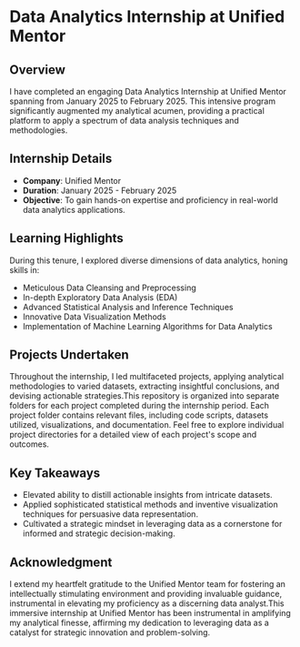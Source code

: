 # Data Analytics Internship at Unified Mentor

## Overview
I have completed an engaging Data Analytics Internship at Unified Mentor spanning from January 2025 to February 2025. This intensive program significantly augmented my analytical acumen, providing a practical platform to apply a spectrum of data analysis techniques and methodologies.

## Internship Details
- **Company**: Unified Mentor
- **Duration**: January 2025 - February 2025
- **Objective**: To gain hands-on expertise and proficiency in real-world data analytics applications.

## Learning Highlights
During this tenure, I explored diverse dimensions of data analytics, honing skills in:
- Meticulous Data Cleansing and Preprocessing
- In-depth Exploratory Data Analysis (EDA)
- Advanced Statistical Analysis and Inference Techniques
- Innovative Data Visualization Methods
- Implementation of Machine Learning Algorithms for Data Analytics

## Projects Undertaken
Throughout the internship, I led multifaceted projects, applying analytical methodologies to varied datasets, extracting insightful conclusions, and devising actionable strategies.This repository is organized into separate folders for each project completed during the internship period. Each project folder contains relevant files, including code scripts, datasets utilized, visualizations, and documentation. Feel free to explore individual project directories for a detailed view of each project's scope and outcomes.


## Key Takeaways
- Elevated ability to distill actionable insights from intricate datasets.
- Applied sophisticated statistical methods and inventive visualization techniques for persuasive data representation.
- Cultivated a strategic mindset in leveraging data as a cornerstone for informed and strategic decision-making.

## Acknowledgment
I extend my heartfelt gratitude to the Unified Mentor team for fostering an intellectually stimulating environment and providing invaluable guidance, instrumental in elevating my proficiency as a discerning data analyst.This immersive internship at Unified Mentor has been instrumental in amplifying my analytical finesse, affirming my dedication to leveraging data as a catalyst for strategic innovation and problem-solving.
